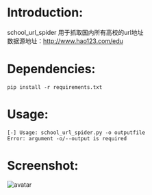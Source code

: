 # Introduction:
school_url_spider 用于抓取国内所有高校的url地址  
数据源地址：http://www.hao123.com/edu

# Dependencies:
`pip install -r requirements.txt`

# Usage:
```
[-] Usage: school_url_spider.py -o outputfile
Error: argument -o/--output is required
```
# Screenshot:
![avatar](https://github.com/heroanswer/school_url_spider/blob/master/screenshot.png)
